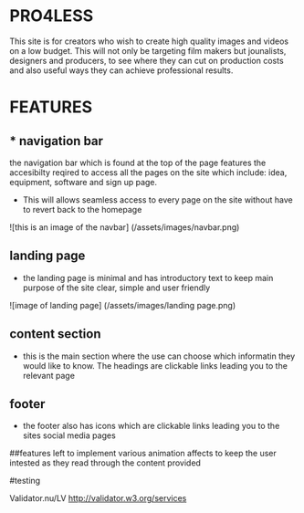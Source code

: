 # PRO4LESS
This site is for creators who wish to create high quality images and videos on a low budget.
This will not only be targeting film makers but jounalists, designers and producers, to see where they can cut on production costs and also useful ways they can achieve professional results.
# FEATURES
## * navigation bar 
the navigation bar which is found at the top of the page features the accesibilty reqired to access all the pages on the site which include: idea, equipment, software and sign up page.

* This will allows seamless access to every page on the site without have to revert back to the homepage

![this is an image of the navbar] (/assets/images/navbar.png)


## landing page

* the landing page is minimal and has introductory text to keep main purpose of the site clear, simple and user friendly 

![image of landing page] (/assets/images/landing page.png)

## content section 

* this is the main section where the use can choose which informatin they would like to know. The headings are clickable links leading you to the relevant page 

## footer

* the footer also has icons which are clickable links leading you to the sites social media pages 

##features left to implement 
various animation affects to keep the user intested as they read through the content provided 

#testing

Validator.nu/LV http://validator.w3.org/services